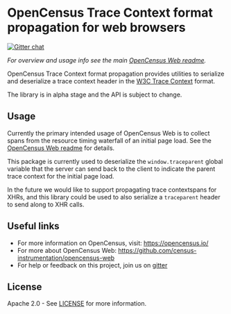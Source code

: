 # OpenCensus Trace Context format propagation for web browsers
[![Gitter chat][gitter-image]][gitter-url]

*For overview and usage info see the main [OpenCensus Web readme][oc-web-readme-url].*

OpenCensus Trace Context format propagation provides utilities to serialize and
deserialize a trace context header in the [W3C Trace Context][trace-context-url]
format.

The library is in alpha stage and the API is subject to change.

## Usage

Currently the primary intended usage of OpenCensus Web is to collect
spans from the resource timing waterfall of an initial page load. See the 
[OpenCensus Web readme][oc-web-readme-url] for details.

This package is currently used to deserialize the `window.traceparent` global
variable that the server can send back to the client to indicate the parent
trace context for the initial page load.

In the future we would like to support propagating trace contextspans for XHRs, 
and this library could be used to also serialize a `traceparent` header to send
along to XHR calls.

## Useful links
- For more information on OpenCensus, visit: <https://opencensus.io/>
- For more about OpenCensus Web: <https://github.com/census-instrumentation/opencensus-web>
- For help or feedback on this project, join us on [gitter][gitter-url]

## License

Apache 2.0 - See [LICENSE][license-url] for more information.

[gitter-image]: https://badges.gitter.im/census-instrumentation/lobby.svg
[gitter-url]: https://gitter.im/census-instrumentation/lobby
[oc-web-readme-url]: https://github.com/census-instrumentation/opencensus-web/blob/master/README.md
[license-url]: https://github.com/census-instrumentation/opencensus-web/blob/master/packages/opencensus-web-propagation-tracecontext/LICENSE
[trace-context-url]: https://www.w3.org/TR/trace-context/
